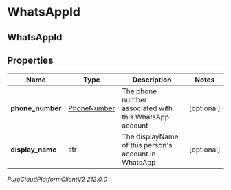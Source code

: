 # WhatsAppId

## WhatsAppId

## Properties

|Name | Type | Description | Notes|
|------------ | ------------- | ------------- | -------------|
| **phone_number** | [PhoneNumber](PhoneNumber) | The phone number associated with this WhatsApp account | [optional] |
| **display_name** | str | The displayName of this person&#39;s account in WhatsApp | [optional] |



_PureCloudPlatformClientV2 212.0.0_
